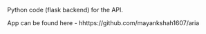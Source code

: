 Python code (flask backend) for the API.

App can be found here - hhttps://github.com/mayankshah1607/aria
